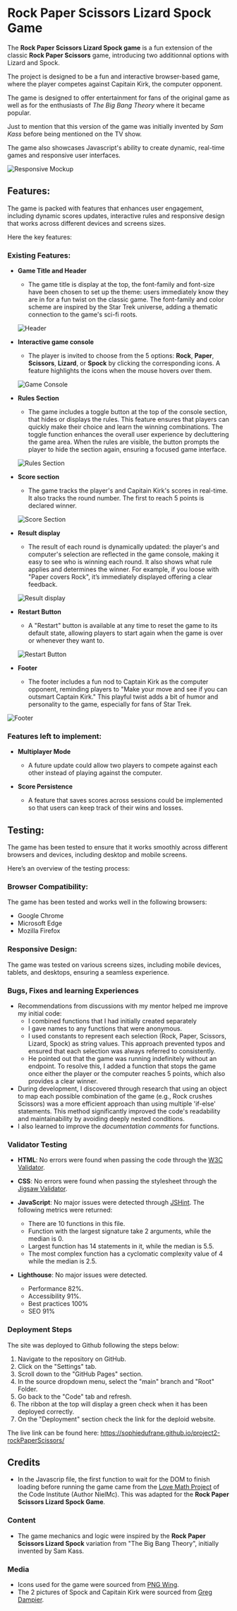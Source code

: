 # Rock Paper Scissors Lizard Spock Game

The **Rock Paper Scissors Lizard Spock game** is a fun extension of the classic **Rock Paper Scissors** game, introducing two additionnal options with Lizard and Spock.

The project is designed to be a fun and interactive browser-based game, where the player competes against Capitain Kirk, the computer opponent.

The game is designed to offer entertainment for fans of the original game as well as for the enthusiasts of *The Big Bang Theory* where it became popular.
 
Just to mention that this version of the game was initially invented by *Sam Kass* before being mentioned on the TV show.

The game also showcases Javascript's ability to create dynamic, real-time games and responsive user interfaces.

![Responsive Mockup](assets/media/rock_paper_scissors_mockup.png)

## Features:

The game is packed with features that enhances user engagement, including dynamic scores updates, interactive rules and responsive design that works across different devices and screens sizes.

Here the key features:

### Existing Features:

- **Game Title and Header**
  - The game title is display at the top, the font-family and font-size have been chosen to set up the theme: users immediately know they are in for a fun twist on the classic game. The font-family and color scheme are inspired by the Star Trek universe, adding a thematic connection to the game's sci-fi roots.

  ![Header](assets/media/rock_paper_scissors_header.png)

- **Interactive game console**
  - The player is invited to choose from the 5 options: **Rock**, **Paper**, **Scissors**, **Lizard**, or **Spock** by clicking the corresponding icons. A feature highlights the icons when the mouse hovers over them. 

  ![Game Console](assets/media/rock_paper_scissors_console.png)

- **Rules Section**
  - The game includes a toggle button at the top of the console section, that hides or displays the rules. This feature ensures that players can quickly make their choice and learn the winning combinations. The toggle function enhances the overall user experience by decluttering the game area. When the rules are visible, the button prompts the player to hide the section again, ensuring a focused game interface.

  ![Rules Section](assets/media/rock_paper_scissors_toggle_rules.png)

- **Score section**
  - The game tracks the player's and Capitain Kirk's scores in real-time. It also tracks the round number. The first to reach 5 points is declared winner. 

  ![Score Section](assets/media/rock_paper_scissors_score_section.png)

- **Result display**
  - The result of each round is dynamically updated: the player's and computer's selection are reflected in the game console, making it easy to see who is winning each round. It also shows what rule applies and determines the winner. 
  For example, if you loose with "Paper covers Rock", it’s immediately displayed offering a clear feedback.

  ![Result display](assets/media/rock_paper_scissors_result_display.png)

- **Restart Button**
  - A "Restart" button is available at any time to reset the game to its default state, allowing players to start again when the game is over or whenever they want to.

  ![Restart Button](assets/media/rock_paper_scissors_restart_button.png)

- **Footer**
  - The footer includes a fun nod to Captain Kirk as the computer opponent, reminding players to "Make your move and see if you can outsmart Captain Kirk." This playful twist adds a bit of humor and personality to the game, especially for fans of Star Trek.

![Footer](assets/media/rock_paper_scissors_footer.png)


### Features left to implement:

- **Multiplayer Mode**
  - A future update could allow two players to compete against each other instead of playing against the computer.

- **Score Persistence**
  - A feature that saves scores across sessions could be implemented so that users can keep track of their wins and losses.

## Testing:

The game has been tested to ensure that it works smoothly across different browsers and devices, including desktop and mobile screens. 

Here’s an overview of the testing process:

### Browser Compatibility:

The game has been tested and works well in the following browsers:
- Google Chrome
- Microsoft Edge
- Mozilla Firefox

### Responsive Design:

The game was tested on various screens sizes, including mobile devices, tablets, and desktops, ensuring a seamless experience.

### Bugs, Fixes and learning Experiences

- Recommendations from discussions with my mentor helped me improve my initial code:
  - I combined functions that I had initially created separately
  - I gave names to any functions that were anonymous.
  - I used constants to represent each selection (Rock, Paper, Scissors, Lizard, Spock) as string values. This approach prevented typos and ensured that each selection was always referred to consistently.  
  - He pointed out that the game was running indefinitely without an endpoint. To resolve this, I added a function that stops the game once either the player or the computer reaches 5 points, which also provides a clear winner.
- During development, I discovered through research that using an object to map each possible combination of the game (e.g., Rock crushes Scissors) was a more efficient approach than using multiple 'if-else' statements. This method significantly improved the code's readability and maintainability by avoiding deeply nested conditions.
- I also learned to improve the *documentation comments* for functions.

### Validator Testing

- **HTML**: No errors were found when passing the code through the [W3C Validator](https://validator.w3.org/).
- **CSS**: No errors were found when passing the stylesheet through the [Jigsaw Validator](https://jigsaw.w3.org/css-validator/).
- **JavaScript**: No major issues were detected through [JSHint](https://jshint.com/).
The following metrics were returned:
  - There are 10 functions in this file.
  - Function with the largest signature take 2 arguments, while the median is 0.
  - Largest function has 14 statements in it, while the median is 5.5.
  - The most complex function has a cyclomatic complexity value of 4 while the median is 2.5.

- **Lighthouse**: No major issues were detected.
    - Performance 82%.
    - Accessibility 91%.
    - Best practices 100%
    - SEO 91%

### Deployment Steps

The site was deployed to Github following the steps below:

1. Navigate to the repository on GitHub.
2. Click on the "Settings" tab.
3. Scroll down to the "GitHub Pages" section.
4. In the source dropdown menu, select the "main" branch and "Root" Folder.
5. Go back to the "Code" tab and refresh.
6. The ribbon at the top will display a green check when it has been deployed correctly.
7. On the "Deployment" section check the link for the deploid website.

The live link can be found here: https://sophiedufrane.github.io/project2-rockPaperScissors/

## Credits

- In the Javascrip file, the first function to wait for the DOM to finish loading before running the game came from the [Love Math Project](https://github.com/Code-Institute-Solutions/love-maths-2.0-sourcecode/tree/master) of the Code Institute (Author NielMc). This was adapted for the **Rock Paper Scissors Lizard Spock Game**. 

### Content

- The game mechanics and logic were inspired by the **Rock Paper Scissors Lizard Spock** variation from "The Big Bang Theory", initially invented by Sam Kass.
  
### Media

- Icons used for the game were sourced from [PNG Wing](https://www.pngwing.com/en/free-png-pzysy).
- The 2 pictures of Spock and Capitain Kirk were sourced from [Greg Dampier](https://www.gregdampier.com/comics/color/captain-kirk-spock-star-trek).
